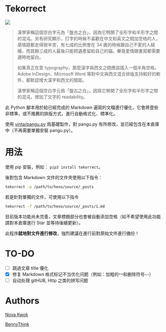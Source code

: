 # Tekorrect

![](https://img.shields.io/pypi/pyversions/Django.svg)

> 漢學家稱這個空白字元為「盤古之白」，因為它劈開了全形字和半形字之間的混沌。另有研究顯示，打字的時候不喜歡在中文和英文之間加空格的人，感情路都走得很辛苦，有七成的比例會在 34 歲的時候跟自己不愛的人結婚，而其餘三成的人最後只能把遺產留給自己的貓。畢竟愛情跟書寫都需要適時地留白。
>
> 如果真正在意 typography，那麼漢字與西文之間應該插入一個半角空格。Adobe InDesign、Microsoft Word 等對中文與西文混合排版支持較好的軟件，都默認增大漢字和西文的間距。
>
> 漢學家稱這個空白字元爲「盤古之白」，因爲它劈開了全形字和半形字之間的混沌，增加了文字的 readability。
>

此 Python 腳本用於給已經完成的 Markdown 遍寫的文檔進行優化，它會將壹些非標準，或不推薦的排版方式，進行自動格式化、標準化。

使用 [vinta/pangu.py](https://github.com/vinta/pangu.py) 爲基礎製作，對 pangu.py 有所修改，並已經包含在本倉庫中（不再需要單獨安裝 pangu.py）。

# 用法

使用 pip 安裝，例如： `pip3 install tekorrect`。

後對包含 Markdown 文件的文件夾使用以下指令：
```bash
tekorrect -p /path/to/hexo/source/_posts
```
若是針對單獨的文件，可使用以下指令
```bash
tekorrect -f /path/to/hexo/source/_posts/1.md
```

目前版本功能尚未完善，文章標題部分也會被自動添加空格（如不希望使用此功能請對本倉庫進行 Star 並等待後續更新）。

此程序**就地對文件進行修改**，強烈建議在進行前對原始文件進行備份！

# TO-DO

- [ ] 跳過文章 title 優化
- [x] 修复 Markdown 格式标记不当优化问题（例如：加粗的`**`和删除符号`~~`）
- [ ] 自动处理 gitHUB, Http 之类的拼写问题

# Authors

[Nova Kwok](https://github.com/n0vad3v)

[BennyThink](https://github.com/bennythink)

